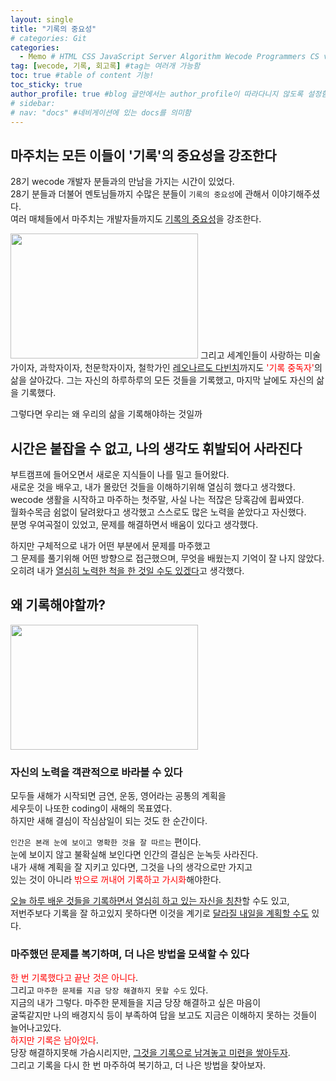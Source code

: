 ```yaml
---
layout: single
title: "기록의 중요성"
# categories: Git
categories:
  - Memo # HTML CSS JavaScript Server Algorithm Wecode Programmers CS vsCode
tag: [wecode, 기록, 회고록] #tag는 여러개 가능함
toc: true #table of content 기능!
toc_sticky: true
author_profile: true #blog 글안에서는 author_profile이 따라다니지 않도록 설정함
# sidebar:
# nav: "docs" #네비게이션에 있는 docs를 의미함
---
```


## 마주치는 모든 이들이 '기록'의 중요성을 강조한다

28기 wecode 개발자 분들과의 만남을 가지는 시간이 있었다.  
28기 분들과 더불어 멘토님들까지 수많은 분들이 `기록의 중요성`에 관해서 이야기해주셨다.  
여러 매체들에서 마주치는 개발자들까지도 <u>기록의 중요성</u>을 강조한다.

<img src="https://user-images.githubusercontent.com/87808288/153701226-256109d0-7e9a-4144-aeda-e900f41ef038.png" width="300" height="200">  
그리고 세계인들이 사랑하는 미술가이자, 과학자이자, 천문학자이자, 철학가인  
<u>레오나르도 다빈치</u>까지도 <span style="color:red">'기록 중독자'</span>의 삶을 살아갔다.  
그는 자신의 하루하루의 모든 것들을 기록했고, 마지막 날에도 자신의 삶을 기록했다.

그렇다면 우리는 왜 우리의 삶을 기록해야하는 것일까

## 시간은 붙잡을 수 없고, 나의 생각도 휘발되어 사라진다

부트캠프에 들어오면서 새로운 지식들이 나를 밀고 들어왔다.  
새로운 것을 배우고, 내가 몰랐던 것들을 이해하기위해 열심히 했다고 생각했다.  
wecode 생활을 시작하고 마주하는 첫주말, 사실 나는 적잖은 당혹감에 휩싸였다.  
월화수목금 쉼없이 달려왔다고 생각했고 스스로도 많은 노력을 쏟았다고 자신했다.  
분명 우여곡절이 있었고, 문제를 해결하면서 배움이 있다고 생각했다.

하지만 구체적으로 내가 어떤 부분에서 문제를 마주했고  
그 문제를 풀기위해 어떤 방향으로 접근했으며, 무엇을 배웠는지 기억이 잘 나지 않았다.  
오히려 내가 <u>열심히 노력한 척을 한 것일 수도 있겠다</u>고 생각했다.

## 왜 기록해야할까?

<img src="https://user-images.githubusercontent.com/87808288/153701336-7eab550d-4944-43a0-b3bd-af574e3e918f.png" width="300" height="200">

### 자신의 노력을 객관적으로 바라볼 수 있다

모두들 새해가 시작되면 금연, 운동, 영어라는 공통의 계획을  
세우듯이 나또한 coding이 새해의 목표였다.  
하지만 새해 결심이 작심삼일이 되는 것도 한 순간이다.

`인간은 본래 눈에 보이고 명확한 것을 잘 따르는` 편이다.  
눈에 보이지 않고 불확실해 보인다면 인간의 결심은 눈녹듯 사라진다.  
내가 새해 계획을 잘 지키고 있다면, 그것을 나의 생각으로만 가지고  
있는 것이 아니라 <span style="color:red">밖으로 꺼내어 기록하고 가시화</span>해야한다.

<u>오늘 하루 배운 것들을 기록하면서 열심히 하고 있는 자신을 칭찬</u>할 수도 있고,  
저번주보다 기록을 잘 하고있지 못하다면 이것을 계기로 <u>달라질 내일을 계획할 수도</u> 있다.

### 마주했던 문제를 복기하며, 더 나은 방법을 모색할 수 있다

<span style="color:red">한 번 기록했다고 끝난 것은 아니다</span>.  
그리고 `마주한 문제를 지금 당장 해결하지 못할 수도` 있다.  
지금의 내가 그렇다. 마주한 문제들을 지금 당장 해결하고 싶은 마음이  
굴뚝같지만 나의 배경지식 등이 부족하여 답을 보고도 지금은 이해하지 못하는 것들이 늘어나고있다.  
<span style="color:red">하지만 기록은 남아있다</span>.  
당장 해결하지못해 가슴시리지만, <u>그것을 기록으로 남겨놓고 미련을 쌓아두자</u>.  
그리고 기록을 다시 한 번 마주하여 복기하고, 더 나은 방법을 찾아보자.

<!-- ### 2. Link 넣기

```

유형 1: (설명어를 입력) : [gunhee's coding blog](https://gunhee-jeong.github.io/)
유형 2: (URL 자동연결) : <https://gunhee-jeong.github.io/>
유형 3: (동일 파일 내 '문단으로 이동') : [1. Header로 이동](###-1-header)

```

유형 1: (설명어를 입력) : [gunhee's coding blog](https://gunhee-jeong.github.io/)
유형 2: (URL 자동연결) : <https://gunhee-jeong.github.io/>
유형 3: (동일 파일 내 '문단으로 이동') : [1. Header로 이동](#1-header)
유형 3의 방법

1. 특수문자를 제거
2. 스페이스는 -로 바꾸고
3. 대문자는 소문자로!
   그래서 ### 1. Header -> #1-header

## Link: [google][https://www.google.com/]

### 3. 수평선

```

---

```

---

### 4. 라인 바꾸기

```

스페이스바를 2번 눌러주면 다음칸으로
이동할 수 있어요!

```

---

스페이스바를 2번 눌러주면
다음칸으로 이동할 수 있어요!

### 5. list 만들기

```

1. 1번
2. 2번
3. 3번

- 순서없는 list
  - 순서없는 list
    - 순서없는 list

```

1. 1번
2. 2번
3. 3번

- 순서없는 list
  - 순서없는 list
    - 순서없는 list

---

### 6. font 관련

```

**진하게** -> 볼드
_기울여서_ -> 이탤릭체
~~취소선~~ -> 취소선

<ul>밑줄넣기</ul> -> 밑줄
<span style="color:red">빨간 글씨</span> -> 글자색
이것이 `인라인` 입니다 -> 인라인 코드
```

**진하게** -> 볼드
_기울여서_ -> 이탤릭체
~~취소선~~ -> 취소선
<u>밑줄넣기</u> -> 밑줄
<span style="color:red">빨간 글씨</span>
이것이 `인라인` 입니다 -> 인라인 코드

---

### 7. 인용구문

```
> coding
>
> > JavaScript
> >
> > > 내가 프짱!
```

> coding
>
> > JavaScript
> >
> > > 내가 프짱!

---

### 8. 이미지 삽입

```
유형1: ('사이즈를 조절' -> HTML 태그 사용) : <img src="https://gunhee-jeong.github.io/assets/images/blogLogo.png" width="300" height="200">
유형2: (이미지 삽입 후 -> 링크 걸기)
[![이미지](https://gunhee-jeong.github.io/assets/images/blogLogo/blogLogo.png)](https://gunhee-jeong.github.io/)
```

유형1: ('사이즈를 조절' -> HTML 태그 사용) : <img src="https://gunhee-jeong.github.io/assets/images/blogLogo.png" width="300" height="200">
유형2: (이미지 삽입 후 -> 링크 걸기)
[![이미지](https://gunhee-jeong.github.io/assets/images/blogLogo.png)](https://gunhee-jeong.github.io/)

### 9. 표 만들기

```
||국어|영어|
| :--- | ---: | :--: |
|건희 | 100점 | 100점
|철수 | 100점 | 100점
```

|      |  국어 | 영어  |
| :--- | ----: | :---: |
| 건희 | 100점 | 100점 |
| 철수 | 100점 | 100점 |

> - header를 넣고 싶은 경우 ---을 사용하고 :을 이용하여 정렬에 사용함!

### 10. 토글 만들기

```
<details>
<summary>여기를 누르세요</summary>
<div markdown="1">
숨겨진 내용
</div>
</details>
```

<details>
<summary>여기를 누르세요</summary>
<div markdown="1">
숨겨진 내용
</div>
</details> -->
